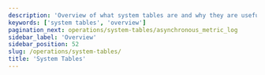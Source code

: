 ```yaml
---
description: 'Overview of what system tables are and why they are useful.'
keywords: ['system tables', 'overview']
pagination_next: operations/system-tables/asynchronous_metric_log
sidebar_label: 'Overview'
sidebar_position: 52
slug: /operations/system-tables/
title: 'System Tables'
---
```


<!-- The table of contents table for this page is automatically generated by 
https://github.com/ClickHouse/clickhouse-docs/blob/main/scripts/autogenerate-table-of-contents.sh
from the YAML front matter fields: slug, description, title.

If you've spotted an error, please edit the YML frontmatter of the pages themselves.
-->

